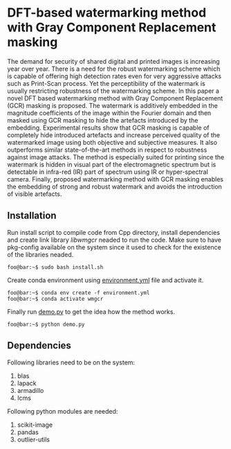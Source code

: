 # DFT-based watermarking method with Gray Component Replacement masking
The demand for security of shared digital and printed images is increasing year over year. There is a need for the robust watermarking scheme which is capable of offering high detection rates even for very aggressive attacks such as Print-Scan process. Yet the perceptibility of the watermark is usually restricting robustness of the watermarking scheme. In this paper a novel DFT based watermarking method with Gray Component Replacement (GCR) masking is proposed. The watermark is additively embedded in the magnitude coefficients of the image within the Fourier domain and then masked using GCR masking to hide the artefacts introduced by the embedding. Experimental results show that GCR masking is capable of completely hide introduced artefacts and increase perceived quality of the watermarked image using both objective and subjective measures. It also outperforms similar state-of-the-art methods in respect to robustness against image attacks. The method is especially suited for printing since the watermark is hidden in visual part of the electromagnetic spectrum but is detectable in infra-red (IR) part of spectrum using IR or hyper-spectral camera. Finally, proposed watermarking method with GCR masking enables the embedding of strong and robust watermark and avoids the introduction of visible artefacts.

## Installation

Run install script to compile code from Cpp directory, install dependencies and create link library *libwmgcr* neaded to run the code. Make sure to have pkg-config available on the system since it used to check for the existence of the libraries neaded.

```Console
foo@bar:~$ sudo bash install.sh
```

Create conda environment using [environment.yml](https://github.com/Call1st0/dft-based-watermarking-method-with-GCR-masking/blob/master/environments.yml) file and activate it.

```Console
foo@bar:~$ conda env create -f environment.yml
foo@bar:~$ conda activate wmgcr
```

Finally run [demo.py](https://github.com/Call1st0/dft-based-watermarking-method-with-GCR-masking/blob/master/python/demo.py) to get the idea how the method works.

```Console
foo@bar:~$ python demo.py
```
## Dependencies
Following libraries need to be on the system:
1. blas
2. lapack
3. armadillo
4. lcms

Following python modules are needed:
1. scikit-image
2. pandas
3. outlier-utils
